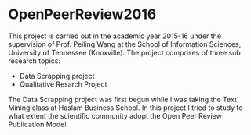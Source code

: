 # OpenPeerReview2016
This project is carried out in the academic year 2015-16 under the supervision of Prof. Peiling Wang at the School of Information Sciences, University of Tennessee (Knoxville).
The project comprises of three sub research topics:
  - Data Scrapping project
  - Qualitative Resarch Project 

The Data Scrapping project was first begun while I was taking the Text Mining class at Haslam Business School. In this project I tried to study to what extent the scientific community adopt the Open Peer Review Publication Model.
